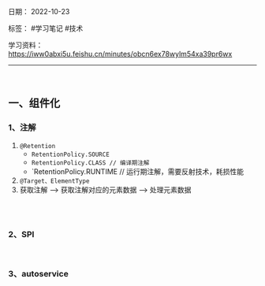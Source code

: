 日期： 2022-10-23

标签： #学习笔记 #技术

学习资料： https://iww0abxi5u.feishu.cn/minutes/obcn6ex78wylm54xa39pr6wx


---
<br>

## 一、组件化
### 1、注解
1. `@Retention`
	- `RetentionPolicy.SOURCE`
	- `RetentionPolicy.CLASS // 编译期注解`
	- `RetentionPolicy.RUNTIME // 运行期注解，需要反射技术，耗损性能
2. `@Target、ElementType`
3. 获取注解 --> 获取注解对应的元素数据 --> 处理元素数据
```java

```

<br>


### 2、SPI

<br>


### 3、autoservice